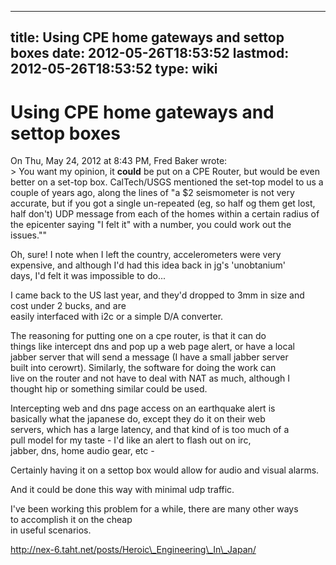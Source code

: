 
---
title: Using CPE home gateways and settop boxes
date: 2012-05-26T18:53:52
lastmod: 2012-05-26T18:53:52
type: wiki
---
Using CPE home gateways and settop boxes
========================================

On Thu, May 24, 2012 at 8:43 PM, Fred Baker wrote:\
&gt; You want my opinion, it **could** be put on a CPE Router, but would
be even better on a set-top box. CalTech/USGS mentioned the set-top
model to us a couple of years ago, along the lines of "a \$2 seismometer
is not very accurate, but if you got a single un-repeated (eg, so half
og them get lost, half don't) UDP message from each of the homes within
a certain radius of the epicenter saying "I felt it" with a number, you
could work out the issues.""

Oh, sure! I note when I left the country, accelerometers were very\
expensive, and although I'd had this idea back in jg's 'unobtanium'\
days, I'd felt it was impossible to do...

I came back to the US last year, and they'd dropped to 3mm in size and\
cost under 2 bucks, and are\
easily interfaced with i2c or a simple D/A converter.

The reasoning for putting one on a cpe router, is that it can do\
things like intercept dns and pop up a web page alert, or have a local\
jabber server that will send a message (I have a small jabber server\
built into cerowrt). Similarly, the software for doing the work can\
live on the router and not have to deal with NAT as much, although I\
thought hip or something similar could be used.

Intercepting web and dns page access on an earthquake alert is\
basically what the japanese do, except they do it on their web\
servers, which has a large latency, and that kind of is too much of a\
pull model for my taste - I'd like an alert to flash out on irc,\
jabber, dns, home audio gear, etc -

Certainly having it on a settop box would allow for audio and visual
alarms.

And it could be done this way with minimal udp traffic.

I've been working this problem for a while, there are many other ways\
to accomplish it on the cheap\
in useful scenarios.

http://nex-6.taht.net/posts/Heroic\_Engineering\_In\_Japan/
